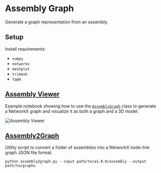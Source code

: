 # Assembly Graph
Generate a graph representation from an assembly.

## Setup
Install requirements:
- `numpy`
- `networkx`
- `meshplot`
- `trimesh`
- `tqdm`

## [Assembly Viewer](assembly_viewer.ipynb)
Example notebook showing how to use the [`AssemblyGraph`](assembly_graph.py) class to generate a NetworkX graph and visualize it as both a graph and a 3D model.

![Assembly Viewer](https://i.gyazo.com/ef0ab11a58d10da2b25828dceed1f6f1.gif)

## [Assembly2Graph](assembly2graph.py)
Utility script to convert a folder of assemblies into a NetworkX node-link graph JSON file format.

```
python assembly2graph.py --input path/to/a1.0.0/assembly --output path/to/graphs
```

